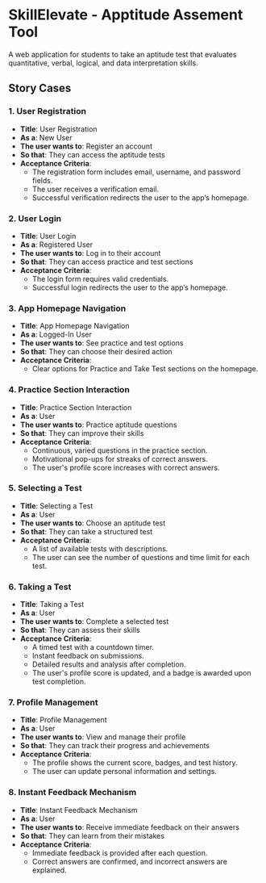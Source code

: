# SkillElevate - Apptitude Assement Tool 
A web application for students to take an aptitude test that evaluates quantitative, verbal, logical, and data interpretation skills.
## Story Cases

### 1. User Registration
- **Title**: User Registration
- **As a**: New User
- **The user wants to**: Register an account
- **So that**: They can access the aptitude tests
- **Acceptance Criteria**:
  - The registration form includes email, username, and password fields.
  - The user receives a verification email.
  - Successful verification redirects the user to the app’s homepage.

### 2. User Login
- **Title**: User Login
- **As a**: Registered User
- **The user wants to**: Log in to their account
- **So that**: They can access practice and test sections
- **Acceptance Criteria**:
  - The login form requires valid credentials.
  - Successful login redirects the user to the app’s homepage.

### 3. App Homepage Navigation
- **Title**: App Homepage Navigation
- **As a**: Logged-In User
- **The user wants to**: See practice and test options
- **So that**: They can choose their desired action
- **Acceptance Criteria**:
  - Clear options for Practice and Take Test sections on the homepage.

### 4. Practice Section Interaction
- **Title**: Practice Section Interaction
- **As a**: User
- **The user wants to**: Practice aptitude questions
- **So that**: They can improve their skills
- **Acceptance Criteria**:
  - Continuous, varied questions in the practice section.
  - Motivational pop-ups for streaks of correct answers.
  - The user's profile score increases with correct answers.

### 5. Selecting a Test
- **Title**: Selecting a Test
- **As a**: User
- **The user wants to**: Choose an aptitude test
- **So that**: They can take a structured test
- **Acceptance Criteria**:
  - A list of available tests with descriptions.
  - The user can see the number of questions and time limit for each test.

### 6. Taking a Test
- **Title**: Taking a Test
- **As a**: User
- **The user wants to**: Complete a selected test
- **So that**: They can assess their skills
- **Acceptance Criteria**:
  - A timed test with a countdown timer.
  - Instant feedback on submissions.
  - Detailed results and analysis after completion.
  - The user's profile score is updated, and a badge is awarded upon test completion.

### 7. Profile Management
- **Title**: Profile Management
- **As a**: User
- **The user wants to**: View and manage their profile
- **So that**: They can track their progress and achievements
- **Acceptance Criteria**:
  - The profile shows the current score, badges, and test history.
  - The user can update personal information and settings.

### 8. Instant Feedback Mechanism
- **Title**: Instant Feedback Mechanism
- **As a**: User
- **The user wants to**: Receive immediate feedback on their answers
- **So that**: They can learn from their mistakes
- **Acceptance Criteria**:
  - Immediate feedback is provided after each question.
  - Correct answers are confirmed, and incorrect answers are explained.
